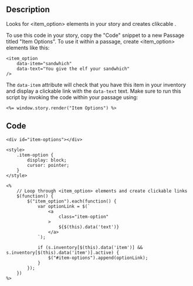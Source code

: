 ## Description

Looks for <item_option> elements in your story and creates clikcable .

To use this code in your story, copy the "Code" snippet to a new Passage titled "Item Options". To use it within a passage, create <item_option> elements like this:

```
<item_option
	data-item="sandwhich"
	data-text="You give the elf your sandwhich"
/>
```

The `data-item` attribute will check that you have this item in your inventory and display a clickable link with the `data-text` text. Make sure to run this script by invoking the code within your passage using:

```
<%= window.story.render("Item Options") %>
```

## Code

```
<div id="item-options"></div>

<style>
	.item-option {
		display: block;
		cursor: pointer;
	}
</style>

<%
	// Loop through <item_option> elements and create clickable links
	$(function() {
		$("item_option").each(function() {
			var optionLink = $(`
				<a
					class="item-option"
				>
					${$(this).data('text')}
				</a>
			`);

			if (s.inventory[$(this).data('item')] && s.inventory[$(this).data('item')].active) {
				$("#item-options").append(optionLink);
			}
		});
	})
%>
```
